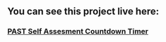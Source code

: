 
## You can see this project live here:

### [PAST Self Assesment Countdown Timer](https://iarobinson.github.io/PAST_self_assesment_countdown/)
